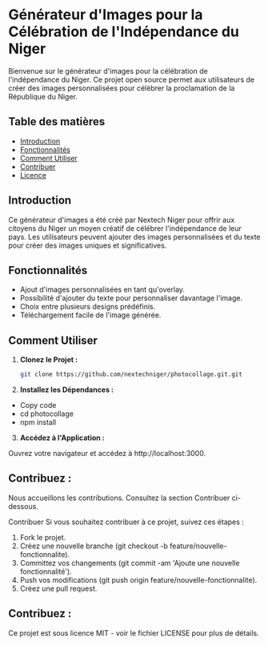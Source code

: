 # Générateur d'Images pour la Célébration de l'Indépendance du Niger

Bienvenue sur le générateur d'images pour la célébration de l'indépendance du Niger. Ce projet open source permet aux utilisateurs de créer des images personnalisées pour célébrer la proclamation de la République du Niger.

## Table des matières

- [Introduction](#introduction)
- [Fonctionnalités](#fonctionnalités)
- [Comment Utiliser](#comment-utiliser)
- [Contribuer](#contribuer)
- [Licence](#licence)

## Introduction

Ce générateur d'images a été créé par Nextech Niger pour offrir aux citoyens du Niger un moyen créatif de célébrer l'indépendance de leur pays. Les utilisateurs peuvent ajouter des images personnalisées et du texte pour créer des images uniques et significatives.

## Fonctionnalités

- Ajout d'images personnalisées en tant qu'overlay.
- Possibilité d'ajouter du texte pour personnaliser davantage l'image.
- Choix entre plusieurs designs prédéfinis.
- Téléchargement facile de l'image générée.

## Comment Utiliser

1. **Clonez le Projet :**

   ```bash
   git clone https://github.com/nextechniger/photocollage.git.git

2. **Installez les Dépendances :**
 - Copy code
 - cd photocollage
 - npm install

3. **Accédez à l'Application :**

Ouvrez votre navigateur et accédez à 
http://localhost:3000.

## Contribuez :

Nous accueillons les contributions. Consultez la section Contribuer ci-dessous.

Contribuer
Si vous souhaitez contribuer à ce projet, suivez ces étapes :

1. Fork le projet.
2. Créez une nouvelle branche (git checkout -b feature/nouvelle-fonctionnalite).
3. Committez vos changements (git commit -am 'Ajoute une nouvelle fonctionnalité').
4. Push vos modifications (git push origin feature/nouvelle-fonctionnalite).
5. Créez une pull request.


## Contribuez :
Ce projet est sous licence MIT - voir le fichier LICENSE pour plus de détails.

